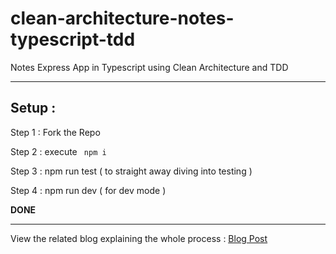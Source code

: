 # clean-architecture-notes-typescript-tdd

Notes Express App in Typescript using Clean Architecture and TDD

---

## Setup :

Step 1 : Fork the Repo

Step 2 : execute ` npm i`

Step 3 : npm run test ( to straight away diving into testing )

Step 4 : npm run dev ( for dev mode )

<b/> DONE </b>

---

View the related blog explaining the whole process : <u> [Blog Post](https://www.chiranjeevthomas.com/article/clean-architecture-building-a-notes-app-backend-in-node-express-typescript) </u>
